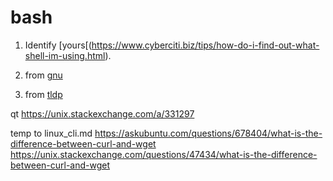 # bash

1. Identify [yours[(https://www.cyberciti.biz/tips/how-do-i-find-out-what-shell-im-using.html).

1. from [gnu](https://www.gnu.org/software/bash/manual/html_node/What-is-Bash_003f.html)
1. from [tldp](https://www.tldp.org/LDP/Bash-Beginners-Guide/html/Bash-Beginners-Guide.html)

qt https://unix.stackexchange.com/a/331297


temp to linux_cli.md https://askubuntu.com/questions/678404/what-is-the-difference-between-curl-and-wget https://unix.stackexchange.com/questions/47434/what-is-the-difference-between-curl-and-wget
